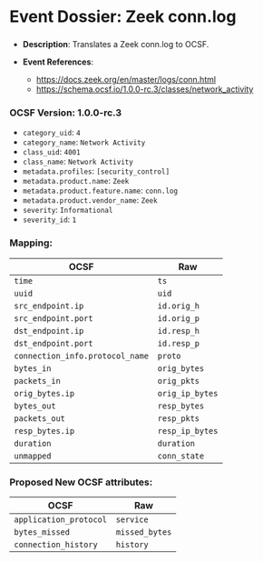 # Event Dossier: Zeek conn.log
### 
- **Description**: Translates a Zeek conn.log to OCSF. 

- **Event References**:
  - https://docs.zeek.org/en/master/logs/conn.html
  - https://schema.ocsf.io/1.0.0-rc.3/classes/network_activity
 
 ### OCSF Version: 1.0.0-rc.3
 - `category_uid`: `4`
 - `category_name`: `Network Activity`
 - `class_uid`: `4001`
 - `class_name`: `Network Activity`
 - `metadata.profiles`: `[security_control]`
 - `metadata.product.name`: `Zeek`
 - `metadata.product.feature.name`: `conn.log`
 - `metadata.product.vendor_name`: `Zeek`
 - `severity`: `Informational`
 - `severity_id`: `1`

 ### Mapping:

| OCSF                          | Raw           |
| ----------------------------- | --------------|
|`time`                         |`ts`           |
|`uuid`                         |`uid`          |
|`src_endpoint.ip`              |`id.orig_h`    |
|`src_endpoint.port`            |`id.orig_p`    |
|`dst_endpoint.ip`              |`id.resp_h`    |
|`dst_endpoint.port`            |`id.resp_p`    |
|`connection_info.protocol_name`|`proto`        |
|`bytes_in`                     |`orig_bytes`   |
|`packets_in`                   |`orig_pkts`    |
|`orig_bytes.ip`                |`orig_ip_bytes`|
|`bytes_out`                    |`resp_bytes`   |
|`packets_out`                  |`resp_pkts`    |
|`resp_bytes.ip`                |`resp_ip_bytes`|
|`duration`                     |`duration`     |
|`unmapped`                     |`conn_state`   |


 ### Proposed New OCSF attributes:

| OCSF                 | Raw             |
| ---------------------| ----------------| 
|`application_protocol`|`service`        |
|`bytes_missed`        |`missed_bytes`   |
|`connection_history`  |`history`        |
